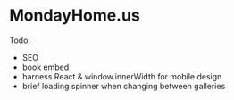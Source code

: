 # MondayHome.us

Todo:
* SEO
* book embed
* harness React & window.innerWidth for mobile design
* brief loading spinner when changing between galleries

